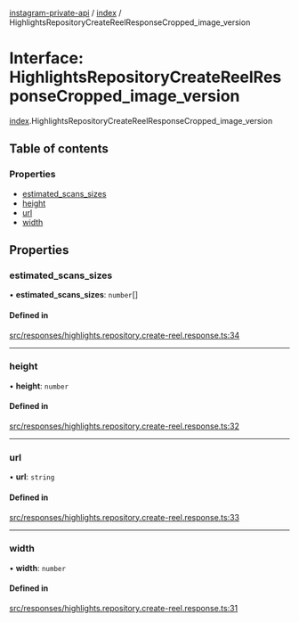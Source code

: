 [instagram-private-api](../../README.md) / [index](../../modules/index.md) / HighlightsRepositoryCreateReelResponseCropped_image_version

# Interface: HighlightsRepositoryCreateReelResponseCropped\_image\_version

[index](../../modules/index.md).HighlightsRepositoryCreateReelResponseCropped_image_version

## Table of contents

### Properties

- [estimated\_scans\_sizes](HighlightsRepositoryCreateReelResponseCropped_image_version.md#estimated_scans_sizes)
- [height](HighlightsRepositoryCreateReelResponseCropped_image_version.md#height)
- [url](HighlightsRepositoryCreateReelResponseCropped_image_version.md#url)
- [width](HighlightsRepositoryCreateReelResponseCropped_image_version.md#width)

## Properties

### estimated\_scans\_sizes

• **estimated\_scans\_sizes**: `number`[]

#### Defined in

[src/responses/highlights.repository.create-reel.response.ts:34](https://github.com/Nerixyz/instagram-private-api/blob/0e0721c/src/responses/highlights.repository.create-reel.response.ts#L34)

___

### height

• **height**: `number`

#### Defined in

[src/responses/highlights.repository.create-reel.response.ts:32](https://github.com/Nerixyz/instagram-private-api/blob/0e0721c/src/responses/highlights.repository.create-reel.response.ts#L32)

___

### url

• **url**: `string`

#### Defined in

[src/responses/highlights.repository.create-reel.response.ts:33](https://github.com/Nerixyz/instagram-private-api/blob/0e0721c/src/responses/highlights.repository.create-reel.response.ts#L33)

___

### width

• **width**: `number`

#### Defined in

[src/responses/highlights.repository.create-reel.response.ts:31](https://github.com/Nerixyz/instagram-private-api/blob/0e0721c/src/responses/highlights.repository.create-reel.response.ts#L31)
